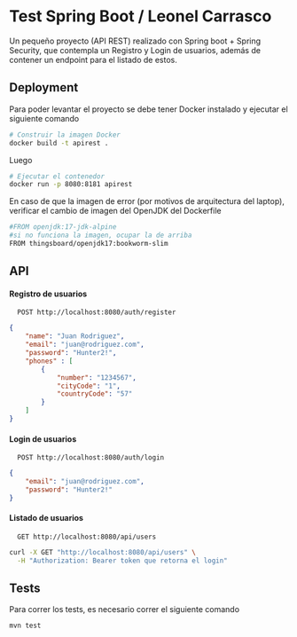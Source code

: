 
# Test Spring Boot / Leonel Carrasco

Un pequeño proyecto (API REST) realizado con Spring boot + Spring Security, que contempla un Registro y Login de usuarios, además de contener un endpoint para el listado de estos.


## Deployment

Para poder levantar el proyecto se debe tener Docker instalado y ejecutar el siguiente comando

```bash
# Construir la imagen Docker
docker build -t apirest .
```

Luego

```bash
# Ejecutar el contenedor
docker run -p 8080:8181 apirest
```

En caso de que la imagen de error (por motivos de arquitectura del laptop), verificar el cambio de imagen del OpenJDK del Dockerfile

```bash
#FROM openjdk:17-jdk-alpine
#si no funciona la imagen, ocupar la de arriba
FROM thingsboard/openjdk17:bookworm-slim
```


## API

#### Registro de usuarios

```http
  POST http://localhost:8080/auth/register
```

```json
{
    "name": "Juan Rodriguez",
    "email": "juan@rodriguez.com",
    "password": "Hunter2!",
    "phones" : [
        {
            "number": "1234567",
            "cityCode": "1",
            "countryCode": "57"
        }
    ]
}
```
#### Login de usuarios


```http
  POST http://localhost:8080/auth/login
```
```json
{
    "email": "juan@rodriguez.com",
    "password": "Hunter2!"
}
```

#### Listado de usuarios


```http
  GET http://localhost:8080/api/users
```

```bash
curl -X GET "http://localhost:8080/api/users" \
  -H "Authorization: Bearer token que retorna el login"

```

## Tests

Para correr los tests, es necesario correr el siguiente comando

```bash
mvn test

